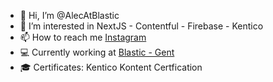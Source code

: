 - 👋 Hi, I’m @AlecAtBlastic
- 👀 I’m interested in NextJS - Contentful - Firebase - Kentico
- 📫 How to reach me [Instagram](https://www.instagram.com/alecmeganck/ "Instagram - Alec Meganck")
- 💻 Currently working at [Blastic - Gent](https://www.blastic.be/en/ "Blastic - ENG")
- 🎓 Certificates: Kentico Kontent Certfication

<!---
AlecAtBlastic/AlecAtBlastic is a ✨ special ✨ repository because its `README.md` (this file) appears on your GitHub profile.
You can click the Preview link to take a look at your changes.
--->
